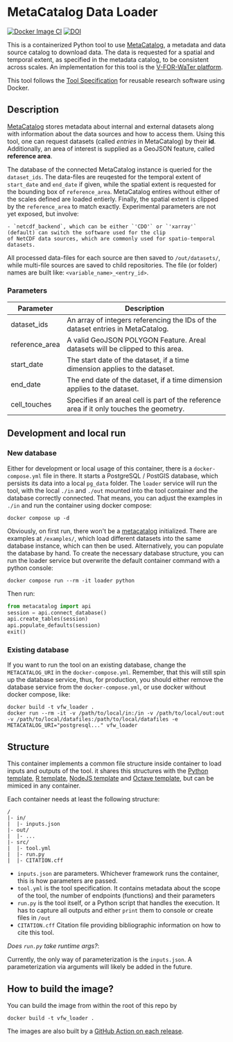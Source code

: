 # MetaCatalog Data Loader

[![Docker Image CI](https://github.com/VForWaTer/tool_vforwater_loader/actions/workflows/docker-image.yml/badge.svg)](https://github.com/VForWaTer/tool_vforwater_loader/actions/workflows/docker-image.yml)
[![DOI](https://zenodo.org/badge/743434463.svg)](https://zenodo.org/doi/10.5281/zenodo.10513947)

This is a containerized Python tool to use [MetaCatalog](https://github.com/vforwater/metacatalog), a metadata and data source
catalog to download data. The data is requested for a spatial and temporal extent, as specified in the metadata catalog, to be
consistent across scales. An implementation for this tool is the [V-FOR-WaTer platform](https://portal.vforwater.de).

This tool follows the [Tool Specification](https://vforwater.github.io/tool-specs/) for reusable research software using Docker.

## Description

[MetaCatalog](https://github.com/vforwater/metacatalog) stores metadata about internal and external datasets along with
information about the data sources and how to access them. Using this tool, one can request datasets (called *entries* in MetaCatalog) by their **id**. Additionally, an area of interest is supplied as a GeoJSON feature, called **reference area**.

The database of the connected MetaCatalog instance is queried for the `dataset_ids`. The data-files are reuqested for 
the temporal extent of `start_date` and `end_date` if given, while the spatial extent is requested for the bounding box
of `reference_area`. MetaCatalog entires without either of the scales defined are loaded entierly.
Finally, the spatial extent is clipped by the `reference_area` to match exactly. Experimental parameters are not yet 
exposed, but involve:

    - `netcdf_backend`, which can be either `'CDO'` or `'xarray'` (default) can switch the software used for the clip
    of NetCDF data sources, which are commonly used for spatio-temporal datasets.

All processed data-files for each source are then saved to `/out/datasets/`, while multi-file sources are saved to
child repositories. The file (or folder) names are built like: `<variable_name>_<entry_id>`.


### Parameters

| Parameter | Description |
| --- | --- |
| dataset_ids | An array of integers referencing the IDs of the dataset entries in MetaCatalog. |
| reference_area | A valid GeoJSON POLYGON Feature. Areal datasets will be clipped to this area. |
| start_date | The start date of the dataset, if a time dimension applies to the dataset. |
| end_date | The end date of the dataset, if a time dimension applies to the dataset. |
| cell_touches | Specifies if an areal cell is part of the reference area if it only touches the geometry. |

## Development and local run

### New database

Either for development or local usage of this container, there is a `docker-compose.yml` file in there.
It starts a PostgreSQL  / PostGIS database, which persists its data into a local `pg_data` folder.
The `loader` service will run the tool, with the local `./in` and `./out` mounted into the tool container and
the database correctly connected.
That means, you can adjust the examples in `./in` and run the container using docker compose:

```
docker compose up -d
```

Obviously, on first run, there won't be a [metacatalog](https://github.com/vforwater/metacatalog) initialized. 
There are examples at `/examples/`, which load different datasets into the same database instance, which can then
be used.
Alternatively, you can populate the database by hand. To create the necessary database structure, you can run the 
loader service but overwrite the default container command with a python console:

```
docker compose run --rm -it loader python
```

Then run:

```python
from metacatalog import api
session = api.connect_database()
api.create_tables(session)
api.populate_defaults(session)
exit()
```

### Existing database

If you want to run the tool on an existing database, change the `METACATALOG_URI` in the `docker-compose.yml`.
Remember, that this will still spin up the database service, thus, for production, you should either remove
the database service from the `docker-compose.yml`, or use docker without docker compose, like:

```
docker build -t vfw_loader .
docker run --rm -it -v /path/to/local/in:/in -v /path/to/local/out:out -v /path/to/local/datafiles:/path/to/local/datafiles -e METACATALOG_URI="postgresql..." vfw_loader 
```

## Structure

This container implements a common file structure inside container to load inputs and outputs of the 
tool. it shares this structures with the [Python template](https://github.com/vforwater/tool_template_python), 
[R template](https://github.com/vforwater/tool_template_r),
[NodeJS template](https://github.com/vforwater/tool_template_node) and [Octave template](https://github.com/vforwater/tool_template_octave), 
but can be mimiced in any container.

Each container needs at least the following structure:

```
/
|- in/
|  |- inputs.json
|- out/
|  |- ...
|- src/
|  |- tool.yml
|  |- run.py
|  |- CITATION.cff
```

* `inputs.json` are parameters. Whichever framework runs the container, this is how parameters are passed.
* `tool.yml` is the tool specification. It contains metadata about the scope of the tool, the number of endpoints (functions) and their parameters
* `run.py` is the tool itself, or a Python script that handles the execution. It has to capture all outputs and either `print` them to console or create files in `/out`
* `CITATION.cff` Citation file providing bibliographic information on how to cite this tool.

*Does `run.py` take runtime args?*:

Currently, the only way of parameterization is the `inputs.json`. A parameterization via arguments will likely be added in the future.


## How to build the image?

You can build the image from within the root of this repo by
```
docker build -t vfw_loader .
```

The images are also built by a [GitHub Action on each release](https://github.com/VForWaTer/tool_vforwater_loader/pkgs/container/tbr_vforwater_loader).

